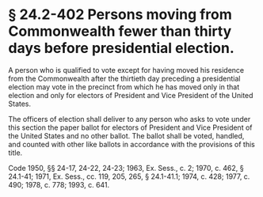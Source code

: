 # § 24.2-402 Persons moving from Commonwealth fewer than thirty days before presidential election.

<p>A person who is qualified to vote except for having moved his residence from the Commonwealth after the thirtieth day preceding a presidential election may vote in the precinct from which he has moved only in that election and only for electors of President and Vice President of the United States.</p><p>The officers of election shall deliver to any person who asks to vote under this section the paper ballot for electors of President and Vice President of the United States and no other ballot. The ballot shall be voted, handled, and counted with other like ballots in accordance with the provisions of this title.</p><p>Code 1950, §§ 24-17, 24-22, 24-23; 1963, Ex. Sess., c. 2; 1970, c. 462, § 24.1-41; 1971, Ex. Sess., cc. 119, 205, 265, § 24.1-41.1; 1974, c. 428; 1977, c. 490; 1978, c. 778; 1993, c. 641.</p>